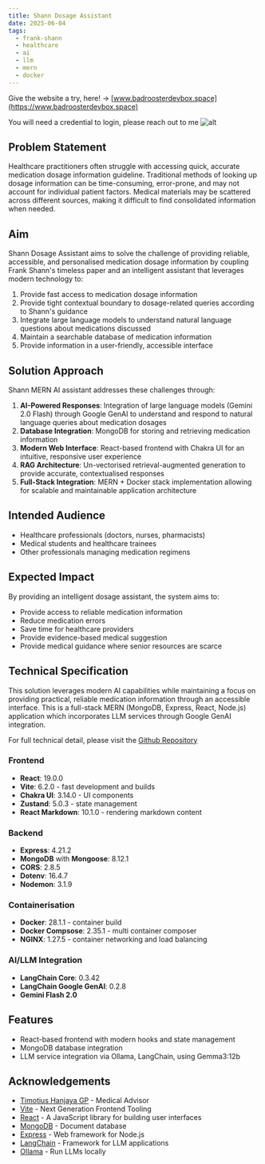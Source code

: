 ```yaml
---
title: Shann Dosage Assistant
date: 2025-06-04
tags:
  - frank-shann
  - healthcare
  - ai
  - llm
  - mern
  - docker
---
```

Give the website a try, here! -> [www.badroosterdevbox.space](https://www.badroosterdevbox.space)

You will need a credential to login, please reach out to me
![alt](/posts/shann/img/shann_output.gif)
## Problem Statement
Healthcare practitioners often struggle with accessing quick, accurate medication dosage information guideline. Traditional methods of looking up dosage information can be time-consuming, error-prone, and may not account for individual patient factors. Medical materials may be scattered across different sources, making it difficult to find consolidated information when needed.

## Aim

Shann Dosage Assistant aims to solve the challenge of providing reliable, accessible, and personalised medication dosage information by coupling Frank Shann's timeless paper and an intelligent assistant that leverages modern technology to:

1. Provide fast access to medication dosage information
2. Provide tight contextual boundary to dosage-related queries according to Shann's guidance
3. Integrate large language models to understand natural language questions about medications discussed
4. Maintain a searchable database of medication information
5. Provide information in a user-friendly, accessible interface

## Solution Approach

Shann MERN AI assistant addresses these challenges through:

1. **AI-Powered Responses**: Integration of large language models (Gemini 2.0 Flash) through Google GenAI to understand and respond to natural language queries about medication dosages
2. **Database Integration**: MongoDB for storing and retrieving medication information
3. **Modern Web Interface**: React-based frontend with Chakra UI for an intuitive, responsive user experience
4. **RAG Architecture**: Un-vectorised retrieval-augmented generation to provide accurate, contextualised responses
5. **Full-Stack Integration**: MERN + Docker stack implementation allowing for scalable and maintainable application architecture

## Intended Audience

- Healthcare professionals (doctors, nurses, pharmacists)
- Medical students and healthcare trainees
- Other professionals managing medication regimens

## Expected Impact

By providing an intelligent dosage assistant, the system aims to:

- Provide access to reliable medication information
- Reduce medication errors
- Save time for healthcare providers
- Provide evidence-based medical suggestion
- Provide medical guidance where senior resources are scarce

## Technical Specification

This solution leverages modern AI capabilities while maintaining a focus on providing practical, reliable medication information through an accessible interface. This is a full-stack MERN (MongoDB, Express, React, Node.js) application which incorporates LLM services through Google GenAI integration.  

For full technical detail, please visit the [Github Repository](https://github.com/bad-rooster/shann-mern)
  
### Frontend  
- **React**: 19.0.0  
- **Vite**: 6.2.0 - fast development and builds  
- **Chakra UI**: 3.14.0 - UI components  
- **Zustand**: 5.0.3 - state management  
- **React Markdown**: 10.1.0 - rendering markdown content 
  
### Backend  
- **Express**: 4.21.2  
- **MongoDB** with **Mongoose**: 8.12.1  
- **CORS**: 2.8.5  
- **Dotenv**: 16.4.7  
- **Nodemon**: 3.1.9

### Containerisation
- **Docker**: 28.1.1 - container build
- **Docker Compsose**: 2.35.1 - multi container composer
- **NGINX**: 1.27.5  - container networking and load balancing

  
### AI/LLM Integration  
- **LangChain Core**: 0.3.42  
- **LangChain Google GenAI**: 0.2.8
- **Gemini Flash 2.0**  

## Features  
  
- React-based frontend with modern hooks and state management  
- MongoDB database integration  
- LLM service integration via Ollama, LangChain, using Gemma3:12b  
  

## Acknowledgements  

- [Timotius Hanjaya GP](https://www.linkedin.com/in/timotius-dr/) - Medical Advisor
- [Vite](https://vitejs.dev/) - Next Generation Frontend Tooling  
- [React](https://reactjs.org/) - A JavaScript library for building user interfaces  
- [MongoDB](https://www.mongodb.com/) - Document database  
- [Express](https://expressjs.com/) - Web framework for Node.js  
- [LangChain](https://www.langchain.com/) - Framework for LLM applications  
- [Ollama](https://ollama.ai/) - Run LLMs locally